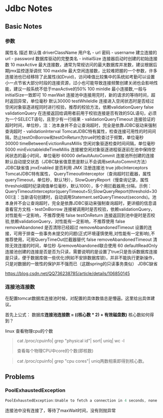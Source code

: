 # Jdbc Notes

## 

## Basic Notes

### 参数

属性名	描述	默认值
driverClassName	用户名	-
url	密码	-
username	建立连接的url	-
password	数据库驱动的完整类名	-
initialSize	连接器启动时创建的初始连接数	10
maxActive	最大连接数，通常为常规访问的最大数据库并发数，建议根据后期jmx监控逐渐调优	100
maxIdle	最大空闲连接数，比较难把握的一个参数，许多连接池也已经移除了此属性(如Druid)，访问峰值比较集中的系统如考勤可以设置小一点节省大部分时段的连接资源，过小也可能导致连接频繁创建关闭也会影响性能，建议一般系统不低于maxActive的50%	100
minIdle	最小连接数,一般与initialSize一致即可	10
maxWait	连接池中连接用完时，新的请求的等待时间，超时返回异常，单位毫秒	默认30000
testWhileIdle	连接进入空闲状态时是否经过空闲对象驱逐进程同时进行校验，推荐的校验方法，依赖validationQuery	false
validationQuery	在连接返回给调用者前用于校验连接是否有效的SQL语句，必须为一个SELECT语句，且至少有一行结果	-
validationQueryTimeout	连接验证的超时时间，单位秒，注：池本身并不会让查询超时，完全是依靠JDBC驱动来强制查询超时	-
validationInterval	TomcatJDBC特有属性，检查连接可用性的时间间隔，防止testOnBorrow和testOnReturn为true时检查过于频繁，单位毫秒	30000
timeBetweenEvictionRunsMillis	空闲对象驱逐检查时间间隔，单位毫秒	5000
minEvictableIdleTimeMillis	连接被空闲对象驱逐进程驱逐前在池中保持空闲状态的最小时间，单位毫秒	60000
defaultAutoCommit	连接池所创建的连接默认自动提交状态（JDBC缺省值意思是默认不会调用setAutoCommit方法）	JDBC缺省值
jmxEnabled	是否利用 JMX 注册连接池	true
jdbcInterceptors	TomcatJDBC特有属性， QueryTimeoutInterceptor（查询超时拦截器，属性queryTimeout，单位秒，默认1秒），SlowQueryReport（慢查询记录，属性threshold超时纪录阈值单位毫秒，默认1000），多个用拦截器用;分隔，示例：QueryTimeoutInterceptor(queryTimeout=5);SlowQueryReport(threshold=3000)注：当新语句创建时，自动调用Statement.setQueryTimeout(seconds)。池本身并不会让查询超时，完全是依靠JDBC驱动来强制查询超时，更详细的信息请查看官方文档	-
testOnBorrow	连接被调用时是否校验，依赖validationQuery，对性能有一定影响，不推荐使用	false
testOnReturn	连接返回到池中是时是否校验,依赖validationQuery，对性能有一定影响，不推荐使用	false
removeAbandoned	是否清除已经超过 removeAbandonedTimeout 设置的连接，可用于排查一些事务未提交的问题(正式环境谨慎使用,对性能有一定影响),不推荐使用，可用QueryTimeOut拦截器替代	false
removeAbandonedTimeout	清除无效连接的时间，单位秒 与removeAbandoned联合使用	60
defaultReadOnly	连接池创建的连接是否是否为只读，需要说明的是设置了true只是告诉数据库连接是只读，便于数据库做一些优化(例如不安排数据库锁)，并非不能执行更新操作，只是对数据的一致性的保护并不强而已（这跟spring的只读事务类似）	JDBC缺省

https://blog.csdn.net/QQ736238785/article/details/106850145





### 连接池连接数

在配置tomcat数据库连接池时候，对配置的具体数值总是懵逼。这里给出具体建议。

首先上公式：
数据库**连接池连接数 = ((核心数 * 2) + 有效磁盘数)**
核心数如何得到？

linux 查看物理cpu的个数

> cat /proc/cpuinfo| grep "physical id"| sort| uniq| wc -l
>
> 查看每个物理CPU中core的个数(即核数)

> cat /proc/cpuinfo| grep "cpu cores"| uniq两数相乘即得到核心数。
> 

## Problems

### PoolExhaustedException

```java
PoolExhaustedException:Unable to fetch a connection in 4 seconds, none available[size:100; busy:100; idle:0; lastwait:4000]
```

连接池中没有连接了，等待了maxWait时间，没有则抛异常





